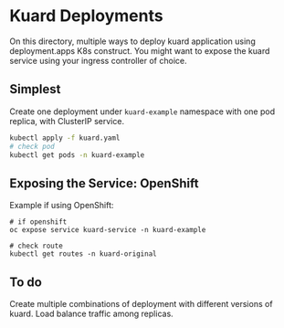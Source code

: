 # Kuard Deployments

On this directory, multiple ways to deploy kuard application using deployment.apps K8s construct.
You might want to expose the kuard service using your ingress controller of choice.

## Simplest

Create one deployment under `kuard-example` namespace with one pod replica, with ClusterIP service.

```bash
kubectl apply -f kuard.yaml 
# check pod
kubectl get pods -n kuard-example
```

## Exposing the Service: OpenShift

Example if using OpenShift:

```
# if openshift
oc expose service kuard-service -n kuard-example

# check route
kubectl get routes -n kuard-original

```

## To do

Create multiple combinations of deployment with different versions of kuard. Load balance traffic among replicas.

